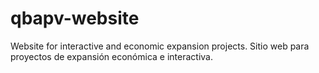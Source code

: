 # qbapv-website
Website for interactive and economic expansion projects.
Sitio web para proyectos de expansión económica e interactiva.

